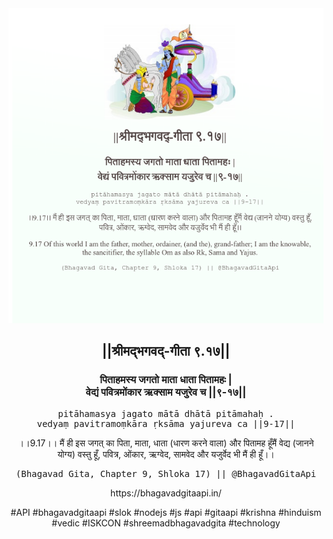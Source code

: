 <img src="../../asset/BG_9_17.png"/>
<center><h2>||श्रीमद्‍भगवद्‍-गीता ९.१७||</h2>
<h3>पिताहमस्य जगतो माता धाता पितामहः |<br/>वेद्यं पवित्रमोंकार ऋक्साम यजुरेव च ||९-१७||</h3>
<pre>pitāhamasya jagato mātā dhātā pitāmahaḥ .<br/>vedyaṃ pavitramoṃkāra ṛksāma yajureva ca ||9-17||</pre>
<p>।।9.17।। मैं ही इस जगत् का पिता, माता, धाता (धारण करने वाला) और पितामह हूँमैं वेद्य (जानने योग्य) वस्तु हूँ, पवित्र, ओंकार, ऋग्वेद, सामवेद और यजुर्वेद भी मैं ही हूँ।।</p>
<pre>(Bhagavad Gita, Chapter 9, Shloka 17) || @BhagavadGitaApi</pre><p>https://bhagavadgitaapi.in/</p><p>#API #bhagavadgitaapi #slok #nodejs #js #api #gitaapi #krishna #hinduism #vedic #ISKCON #shreemadbhagavadgita #technology</p></center>